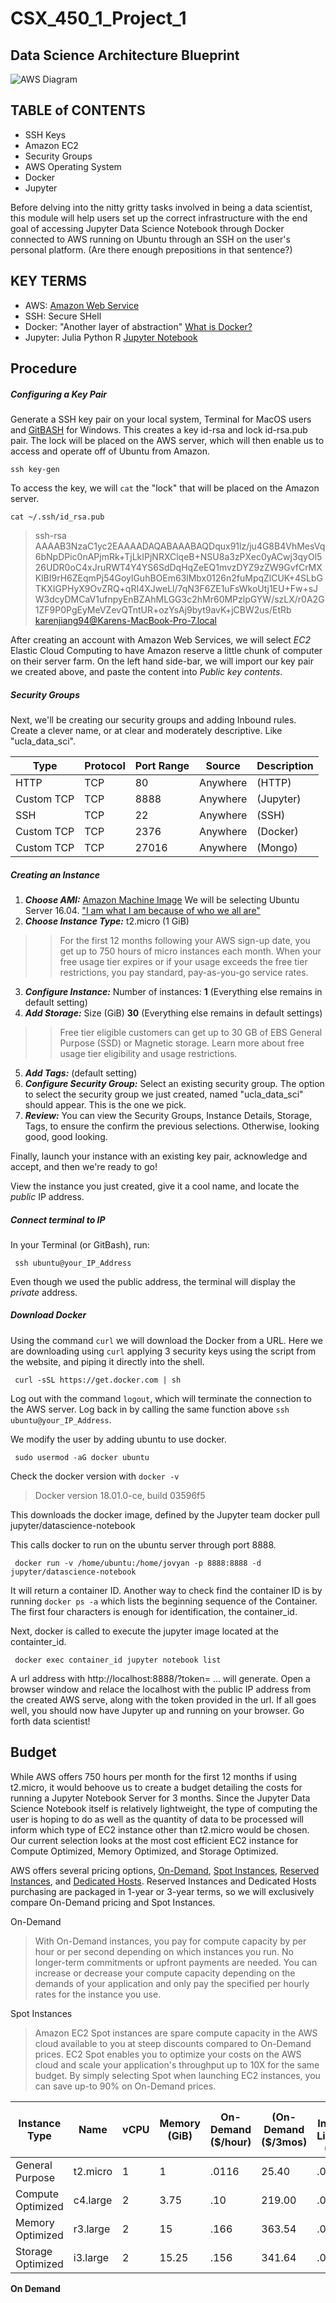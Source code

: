 # CSX_450_1_Project_1

## Data Science Architecture Blueprint
![AWS Diagram](https://i.imgur.com/54aL7vq.png)

## TABLE of CONTENTS
* SSH Keys
* Amazon EC2
* Security Groups
* AWS Operating System
* Docker
* Jupyter

Before delving into the nitty gritty tasks involved in being a data scientist, this module will help users set up the correct infrastructure with the end goal of accessing Jupyter Data Science Notebook through Docker connected to AWS running on Ubuntu through an SSH on the user's personal platform. (Are there enough prepositions in that sentence?)


## KEY TERMS
- AWS: [Amazon Web Service](https://aws.amazon.com/)
- SSH: Secure SHell
- Docker: "Another layer of abstraction" [What is Docker?](https://www.docker.com/what-docker)
- Jupyter: Julia Python R [Jupyter Notebook](http://jupyter.org)

## Procedure

##### Configuring a Key Pair

Generate a SSH key pair on your local system, Terminal for MacOS users and [GitBASH](https://git-for-windows.github.io) for Windows.
This creates a key id-rsa and lock id-rsa.pub pair. The lock will be placed on the AWS server, which will then enable us to access and operate off of Ubuntu from Amazon.
<pre><code>ssh key-gen </code></pre>

To access the key, we will `cat` the "lock" that will be placed on the Amazon server.
<pre><code>cat ~/.ssh/id_rsa.pub </code></pre> 

>ssh-rsa AAAAB3NzaC1yc2EAAAADAQABAAABAQDqux91lz/ju4G8B4VhMesVq6bNpDPic0nAPjmRk+TjLkIPjNRXClqeB+NSU8a3zPXec0yACwj3qyOl526UDR0oC4xJruRWT4Y4YS6SdDqHqZeEQ1mvzDYZ9zZW9GvfCrMXKlBI9rH6ZEqmPj54GoylGuhBOEm63lMbx0126n2fuMpqZlCUK+4SLbGTKXIGPHyX9OvZRQ+qRI4XJweLl/7qN3F6ZE1uFsWkoUtj1EU+Fw+sJW3dcyDMCaV1ufnpyEnBZAhMLGG3c2hMr60MPzlpGYW/szLX/r0A2G1ZF9P0PgEyMeVZevQTntUR+ozYsAj9byt9avK+jCBW2us/EtRb karenjiang94@Karens-MacBook-Pro-7.local

After creating an account with Amazon Web Services, we will select *EC2* Elastic Cloud Computing to have Amazon reserve a little chunk of computer on their server farm. 
On the left hand side-bar, we will import our key pair we created above, and paste the content into *Public key contents*. 

##### Security Groups
Next, we'll be creating our security groups and adding Inbound rules. Create a clever name, or at clear and moderately descriptive. Like "ucla_data_sci". 

| Type       | Protocol   |  Port Range |  Source      | Description |
| --- | --- | --- | --- | --- |
| HTTP       | TCP        |  80         |   Anywhere   |  (HTTP)     |
| Custom TCP | TCP        |  8888       |   Anywhere   |   (Jupyter) |
| SSH        | TCP        |  22         |   Anywhere   |      (SSH)  |                                
| Custom TCP | TCP        |  2376       |   Anywhere   |    (Docker) |
| Custom TCP | TCP        |  27016      |   Anywhere   |     (Mongo) |   



##### Creating an Instance

1. __*Choose AMI:*__ [Amazon Machine Image](https://docs.aws.amazon.com/AWSEC2/latest/UserGuide/AMIs.html)
   We will be selecting Ubuntu Server 16.04. ["I am what I am because of who we all are"](https://www.ubuntu.com/about/about-ubuntu)
2. __*Choose Instance Type:*__ t2.micro (1 GiB)
>> For the first 12 months following your AWS sign-up date, you get up to 750 hours of micro instances each month. When your free usage tier expires or if your usage exceeds the free tier restrictions, you pay standard, pay-as-you-go service rates.
3. __*Configure Instance:*__ Number of instances: **1** (Everything else remains in default setting)
4. __*Add Storage:*__ Size (GiB) **30** (Everything else remains in default settings)
>> Free tier eligible customers can get up to 30 GB of EBS General Purpose (SSD) or Magnetic storage. Learn more about free usage tier eligibility and usage restrictions.
5. __*Add Tags:*__ (default setting)
6. __*Configure Security Group:*__ Select an existing security group. The option to select the security group we just created, named "ucla_data_sci" should appear. This is the one we pick.
7. __*Review:*__ You can view the Security Groups, Instance Details, Storage, Tags, to ensure the confirm the previous selections. Otherwise, looking good, good looking.

Finally, launch your instance with an existing key pair, acknowledge and accept, and then we're ready to go!

View the instance you just created, give it a cool name, and locate the _public_ IP address. 

##### Connect terminal to IP

In your Terminal (or GitBash), run:

<pre><code> ssh ubuntu@your_IP_Address </code></pre>
Even though we used the public address, the terminal will display the _private_ address. 

##### Download Docker

Using the command `curl` we will download the Docker from a URL. Here we are downloading using `curl` applying 3 security keys using the script from the website, and piping it directly into the shell. 
<pre><code> curl -sSL https://get.docker.com | sh </code></pre>

Log out with the command `logout`, which will terminate the connection to the AWS server. 
Log back in by calling the same function above `ssh ubuntu@your_IP_Address`.

We modify the user by adding ubuntu to use docker.
<pre><code> sudo usermod -aG docker ubuntu </code></pre>

Check the docker version with `docker -v`
>Docker version 18.01.0-ce, build 03596f5

This downloads the docker image, defined by the Jupyter team
docker pull jupyter/datascience-notebook </code></pre>

This calls docker to run on the ubuntu server through port 8888.
<pre><code> docker run -v /home/ubuntu:/home/jovyan -p 8888:8888 -d jupyter/datascience-notebook</code></pre>
It will return a container ID. Another way to check find the container ID is by running `docker ps -a` which lists the beginning sequence of the Container. The first four characters is enough for identification, the container_id.

Next, docker is called to execute the jupyter image located at the containter_id. 
<pre><code> docker exec container_id jupyter notebook list </code></pre>

A url address with http://localhost:8888/?token= ... will generate. 
Open a browser window and relace the localhost with the public IP address from the created AWS serve, along with the token provided in the url. If all goes well, you should now have Jupyter up and running on your browser. Go forth data scientist! 


## Budget
While AWS offers 750 hours per month for the first 12 months if using t2.micro, it would behoove us to create a budget detailing the costs for running a Jupyter Notebook Server for 3 months. Since the Jupyter Data Science Notebook itself is relatively lightweight, the type of computing the user is hoping to do as well as the quantity of data to be processed will inform which type of EC2 instance other than t2.micro would be chosen.
Our current selection looks at the most cost efficient EC2 instance for Compute Optimized, Memory Optimized, and Storage Optimized.

AWS offers several pricing options, [On-Demand](https://aws.amazon.com/ec2/pricing/on-demand/), [Spot Instances](https://aws.amazon.com/ec2/spot/pricing/), [Reserved Instances](https://aws.amazon.com/ec2/pricing/reserved-instances/pricing/), and [Dedicated Hosts](https://aws.amazon.com/ec2/dedicated-hosts/pricing/). Reserved Instances and Dedicated Hosts purchasing are packaged in 1-year or 3-year terms, so we will exclusively compare On-Demand pricing and Spot Instances.  

On-Demand
>With On-Demand instances, you pay for compute capacity by per hour or per second depending on which instances you run. No longer-term commitments or upfront payments are needed. You can increase or decrease your compute capacity depending on the demands of your application and only pay the specified per hourly rates for the instance you use.

Spot Instances
>Amazon EC2 Spot instances are spare compute capacity in the AWS cloud available to you at steep discounts compared to On-Demand prices. EC2 Spot enables you to optimize your costs on the AWS cloud and scale your application's throughput up to 10X for the same budget. By simply selecting Spot when launching EC2 instances, you can save up-to 90% on On-Demand prices.


| Instance Type | Name | vCPU | Memory (GiB) | On-Demand ($/hour) | (On-Demand ($/3mos) | Spot Instances- Linux/UNIX ($/hour) | Spot Instances- Linux/UNIX ($/3mos) |
| --- | --- | --- | --- | --- | --- | --- | --- |
| General Purpose | t2.micro | 1 | 1 | .0116 | 25.40 | .0033 | 7.23 |
| Compute Optimized | c4.large | 2 | 3.75 | .10 | 219.00 | .0287 | 62.85 |
| Memory Optimized | r3.large | 2 | 15 | .166 | 363.54 | .03 | 65.70 |
| Storage Optimized | i3.large | 2 | 15.25 | .156 | 341.64 | .0468 | 102.49 |

__On Demand__ 
